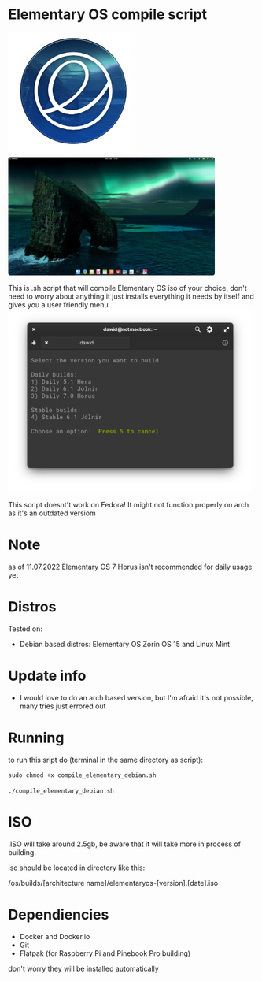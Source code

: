 # Elementary OS compile script
<img src=https://github.com/HackZy01/Images/blob/main/eOS_6.1.png  width="250" height="251"> <picture>
   <source media="(prefers-color-scheme: dark)" srcset="https://github.com/HackZy01/Images/blob/main/desktop-dark.png" width="420" height="240">
   <source media="(prefers-color-scheme: light)" srcset="https://github.com/HackZy01/Images/blob/main/desktop-light.png" width="420" height="240">
   <img src="https://github.com/HackZy01/Images/blob/main/desktop-dark.png" width="420" height="240">
 </picture>


This is .sh script that will compile Elementary OS iso of your choice, don't need to worry about anything it just installs everything it needs by itself and gives you a user friendly menu
<picture>
   <source media="(prefers-color-scheme: dark)" srcset="https://github.com/HackZy01/Images/blob/main/eos-compile-screenshot.png" width="347" height="222">
   <source media="(prefers-color-scheme: light)" srcset="https://github.com/HackZy01/Images/blob/main/eos-compile-screenshot-light.png" width="347" height="222">
   <img src="https://github.com/HackZy01/Images/blob/main/eos-compile-screenshot.png" width="496" height="372">
 </picture>


This script doesnt't work on Fedora! It might not function properly on arch as it's an outdated versiom

# Note
as of 11.07.2022 Elementary OS 7 Horus isn't recommended for daily usage yet

# Distros
Tested on:

- Debian based distros: Elementary OS Zorin OS 15 and Linux Mint

# Update info
- I would love to do an arch based version, but I'm afraid it's not possible, many tries just errored out

# Running
to run this sript do (terminal in the same directory as script):

```
sudo chmod +x compile_elementary_debian.sh

./compile_elementary_debian.sh
```


# ISO
.ISO will take around 2.5gb, be aware that it will take more in process of building.

iso should be located in directory like this:

/os/builds/[architecture name]/elementaryos-[version].[date].iso
    
# Dependiencies

- Docker and Docker.io
- Git
- Flatpak (for Raspberry Pi and Pinebook Pro building)

don't worry they will be installed automatically

